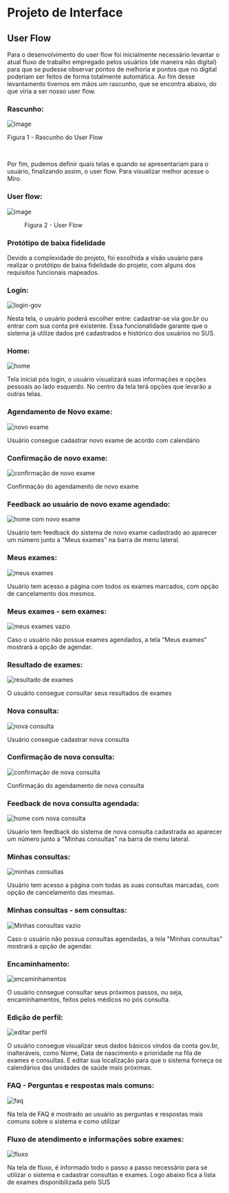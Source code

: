 
# Projeto de Interface

## User Flow

Para o desenvolvimento do user flow foi inicialmente necessário levantar o atual fluxo de trabalho empregado pelos usuários (de maneira não digital) para que se pudesse observar pontos de melhoria e pontos que no digital poderiam ser feitos de forma totalmente automática. Ao fim desse levantamento tivemos em mãos um rascunho, que se encontra abaixo, do que viria a ser nosso user flow.

### Rascunho: 

![image](https://github.com/user-attachments/assets/a14c137c-cc1f-486d-bd43-cde440f15ee3)

Figura 1 - Rascunho do User Flow

<br>
    

Por fim, pudemos definir quais telas e quando se apresentariam para o usuário, finalizando assim, o user flow. Para visualizar melhor acesse o Miro.

### User flow: 

![image](https://github.com/user-attachments/assets/48a939bd-7f2d-4150-bb9a-4bd3870203d9)

<figure> 
    <figcaption>Figura 2 - User Flow
</figure>


### Protótipo de baixa fidelidade

Devido a complexidade do projeto, foi escolhida a visão usuário para realizar o protótipo de baixa fidelidade do projeto, com alguns dos requisitos funcionais mapeados. 

### Login:

<p><img src="img/FacilitaSUS - Login.jpg" alt="login-gov"></p>

Nesta tela, o usuário poderá escolher entre: cadastrar-se via gov.br ou entrar com sua conta pré existente. Essa funcionalidade garante que o sistema já utilize dados pré cadastrados e histórico dos usuários no SUS.

### Home:

<p><img src="img/FacilitaSUS - Home.jpg" alt="home"></p>

Tela inicial pós login, o usuário visualizará suas informações e opções pessoais ao lado esquerdo. No centro da tela terá opções que levarão a outras telas. 

### Agendamento de Novo exame:

<p><img src="img/FacilitaSUS - Agendamento-exame.jpg" alt="novo exame"></p>

Usuário consegue cadastrar novo exame de acordo com calendário

### Confirmação de novo exame:

<p><img src="img/FacilitaSUS - Confirmacao-exame.jpg" alt="confirmação de novo exame"></p>

Confirmação do agendamento de novo exame

### Feedback ao usuário de novo exame agendado:

<p><img src="img/FacilitaSUS - Home-novo-exame.jpg" alt="home com novo exame"></p>

Usuário tem feedback do sistema de novo exame cadastrado ao aparecer um número junto a "Meus exames" na barra de menu lateral.

### Meus exames:

<p><img src="img/FacilitaSUS - Meus-exames.jpg" alt="meus exames"></p>

Usuário tem acesso a página com todos os exames marcados, com opção de cancelamento dos mesmos. 

### Meus exames - sem exames:

<p><img src="img/FacilitaSUS - Sem-exames.jpg" alt="meus exames vazio"></p>

Caso o usuário não possua exames agendados, a tela "Meus exames" mostrará a opção de agendar. 

### Resultado de exames:

<p><img src="img/FacilitaSUS - Resultado-exame.jpg" alt="resultado de exames"></p>

O usuário consegue consultar seus resultados de exames

### Nova consulta:

<p><img src="img/FacilitaSUS - Agendamento-consulta.jpg" alt="nova consulta"></p>

Usuário consegue cadastrar nova consulta 

### Confirmação de nova consulta:

<p><img src="img/FacilitaSUS - Confirmacao-consulta.jpg" alt="confirmação de nova consulta"></p>

Confirmação do agendamento de nova consulta

### Feedback de nova consulta agendada:

<p><img src="img/FacilitaSUS - Home-nova-consulta.jpg" alt="home com nova consulta"></p>

Usuário tem feedback do sistema de nova consulta cadastrada ao aparecer um número junto a "Minhas consultas" na barra de menu lateral.

### Minhas consultas:

<p><img src="img/FacilitaSUS - Minhas-consultas.jpg" alt="minhas consultas"></p>

Usuário tem acesso a página com todas as suas consultas marcadas, com opção de cancelamento das mesmas. 

### Minhas consultas - sem consultas:

<p><img src="img/FacilitaSUS - Sem-consultas.jpg" alt="Minhas consultas vazio"></p>

Caso o usuário não possua consultas agendadas, a tela "Minhas consultas" mostrará a opção de agendar. 

### Encaminhamento:

<p><img src="img/FacilitaSUS - Encaminhamentos.jpg" alt="encaminhamentos"></p>

O usuário consegue consultar seus próximos passos, ou seja, encaminhamentos, feitos pelos médicos no pós consulta. 

### Edição de perfil:

<p><img src="img/FacilitaSUS - Editar-perfil.jpg" alt="editar perfil"></p>

O usuário consegue visualizar seus dados básicos vindos da conta gov.br, inalteráveis, como Nome, Data de nascimento e prioridade na fila de exames e consultas. E editar sua localização para que o sistema forneça os calendários das unidades de saúde mais próximas. 

### FAQ - Perguntas e respostas mais comuns:

<p><img src="img/FacilitaSUS - FAQ.jpg" alt="faq"></p>

Na tela de FAQ é mostrado ao usuário as perguntas e respostas mais comuns sobre o sistema e como utilizar

### Fluxo de atendimento e informações sobre exames:

<p><img src="img/FacilitaSUS - Fluxo-info.jpg" alt="fluxo"></p>

Na tela de fluxo, é informado todo o passo a passo necessário para se utilizar o sistema e cadastrar consultas e exames. Logo abaixo fica a lista de exames disponibilizada pelo SUS



